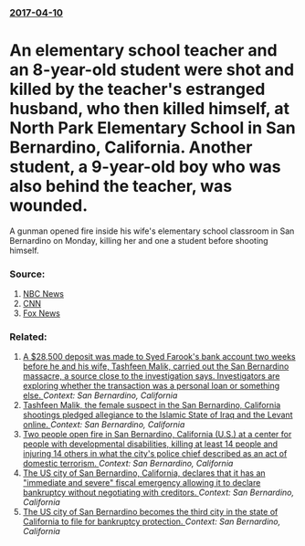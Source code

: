 ### [2017-04-10](/news/2017/04/10/index.md)

# An elementary school teacher and an 8-year-old student  were shot and killed by the teacher's estranged husband, who then killed himself, at  North Park Elementary School in San Bernardino, California. Another student, a 9-year-old boy who was also behind the teacher, was wounded.  

A gunman opened fire inside his wife&#x27;s elementary school classroom in San Bernardino on Monday, killing her and one a student before shooting himself.


### Source:

1. [NBC News](http://www.nbcnews.com/news/us-news/san-bernardino-school-shooting-four-wounded-murder-suicide-classroom-n744761)
2. [CNN](http://edition.cnn.com/2017/04/10/us/san-bernardino-school-shooting/index.html)
3. [Fox News](http://www.foxnews.com/us/2017/04/10/at-least-3-reportedly-shot-at-san-bernardino-elementary-school.html)

### Related:

1. [A $28,500 deposit was made to Syed Farook's bank account two weeks before he and his wife, Tashfeen Malik, carried out the San Bernardino massacre, a source close to the investigation says. Investigators are exploring whether the transaction was a personal loan or something else. ](/news/2015/12/8/a-28-500-deposit-was-made-to-syed-farookas-bank-account-two-weeks-before-he-and-his-wife-tashfeen-malik-carried-out-the-san-bernardino.md) _Context: San Bernardino, California_
2. [Tashfeen Malik, the female suspect in the San Bernardino, California shootings pledged allegiance to the Islamic State of Iraq and the Levant online. ](/news/2015/12/4/tashfeen-malik-the-female-suspect-in-the-san-bernardino-california-shootings-pledged-allegiance-to-the-islamic-state-of-iraq-and-the-levan.md) _Context: San Bernardino, California_
3. [Two people open fire in San Bernardino, California (U.S.) at a center for people with developmental disabilities, killing at least 14 people and injuring 14 others in what the city's police chief described as an act of domestic terrorism. ](/news/2015/12/2/two-people-open-fire-in-san-bernardino-california-u-s-at-a-center-for-people-with-developmental-disabilities-killing-at-least-14-people.md) _Context: San Bernardino, California_
4. [The US city of San Bernardino, California, declares that it has an "immediate and severe" fiscal emergency allowing it to declare bankruptcy without negotiating with creditors. ](/news/2012/07/18/the-us-city-of-san-bernardino-california-declares-that-it-has-an-immediate-and-severe-fiscal-emergency-allowing-it-to-declare-bankruptcy.md) _Context: San Bernardino, California_
5. [The US city of San Bernardino becomes the third city in the state of California to file for bankruptcy protection. ](/news/2012/07/10/the-us-city-of-san-bernardino-becomes-the-third-city-in-the-state-of-california-to-file-for-bankruptcy-protection.md) _Context: San Bernardino, California_
